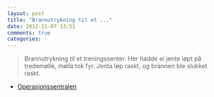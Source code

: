 ```yaml
---
layout: post
title: "Brannutrykning til et ..."
date: 2012-11-07 13:51
comments: true
categories: 
---
```


> Brannutrykning til et treningssenter. Her hadde ei jente løpt på tredemølle, mølla tok fyr. Jenta løp raskt, og brannen ble slukket raskt. 
- [Operasjonssentralen](http://twitter.com/oslopolitiops/statuses/266296817170386944)

